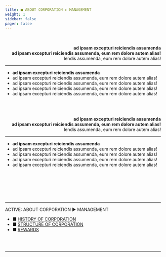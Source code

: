 ```yaml
---
title: ■ ABOUT CORPORATION ► MANAGEMENT
weight: 1
sidebar: false
pager: false
---
```




<div class="flex-container">


<div>
<br>
<br>
<div align="right">
<b>ad ipsam excepturi reiciendis assumenda<br>
ad ipsam excepturi reiciendis assumenda, eum rem dolore autem alias!</b>
<br>
Iendis assumenda, eum rem dolore autem alias!</div>
<hr>
<ul>
<li><b>ad ipsam excepturi reiciendis assumenda</b></li>  
<li>ad ipsam excepturi reiciendis assumenda, eum rem dolore autem alias!</li>  
<li>ad ipsam excepturi reiciendis assumenda, eum rem dolore autem alias!</li>  
<li>ad ipsam excepturi reiciendis assumenda, eum rem dolore autem alias!</li>  
<li>ad ipsam excepturi reiciendis assumenda, eum rem dolore autem alias!</li>  
</ul>
</div>

<div>
&nbsp;&nbsp;&nbsp;&nbsp;&nbsp;&nbsp;&nbsp;&nbsp;&nbsp;&nbsp;&nbsp;&nbsp;&nbsp;&nbsp;&nbsp;&nbsp;
</div>

<div>
<br>
<br>

<div align="right">
<b>ad ipsam excepturi reiciendis assumenda<br>
ad ipsam excepturi reiciendis assumenda, eum rem dolore autem alias!</b>
<br>
Iendis assumenda, eum rem dolore autem alias!</div>
<hr>
<ul>
<li><b>ad ipsam excepturi reiciendis assumenda</b></li>  
<li>ad ipsam excepturi reiciendis assumenda, eum rem dolore autem alias!</li>  
<li>ad ipsam excepturi reiciendis assumenda, eum rem dolore autem alias!</li>  
<li>ad ipsam excepturi reiciendis assumenda, eum rem dolore autem alias!</li>  
<li>ad ipsam excepturi reiciendis assumenda, eum rem dolore autem alias!</li>  
</ul>
</div>

<br>

</div>

<br>
<br>
<br>
<br>

<hr class="bottom-menu-hr">
<div align="left"> 
<div class="active-section-1"> 
<div class="active-section-current"> ACTIVE: ABOUT CORPORATION ► MANAGEMENT </div>
<div class="active-section-2">
<div class="bottom-buttons-links">

<div class="bottom-menu-margin" style="text-indent:0px;"> 
<ul class="bottom-menu">
<li class="bottom-menu-li">■ <a href="/menu/history/">HISTORY OF CORPORATION</a></li>
<li class="bottom-menu-li">■ <a href="/menu/structure/">STRUCTURE OF CORPORATION</a></li>
<li class="bottom-menu-li">■ <a href="/menu/rewards/">REWARDS</a></li>
</ul>

<br>
<br>

</div>

</div>

</div>

</div>

<hr class="bottom-menu-hr">


